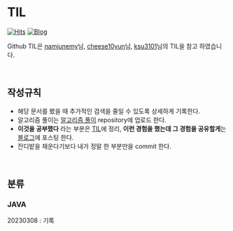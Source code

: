 # TIL

[![Hits](https://hits.seeyoufarm.com/api/count/incr/badge.svg?url=https://github.com/hjun-park/TIL)](https://hits.seeyoufarm.com/)
[![Blog](https://img.shields.io/badge/Blog-nathan_개발_블로그-green.svg)](https://blossom6729.tistory.com/)

Github TIL은 [namjunemy](https://github.com/namjunemy/)님, [cheese10yun](https://github.com/cheese10yun/)님, [ksu3101](https://github.com/ksu3101/)님의 TIL을 참고 하였습니다.

<br />

## 작성규칙
- 해당 문서를 봤을 때 추가적인 검색을 줄일 수 있도록 상세하게 기록한다.
- 알고리즘 풀이는 [알고리즘 풀이](https://github.com/hjun-park/Coding-test-self-study) repository에 업로드 한다. 
- **이것을 공부했다** 라는 부분은 [TIL](https://github.com/hjun-park/TIL)에 정리, **이런 경험을 했는데 그 경험을 공유할게**는 [블로그](https://blossom6729.tistory.com)에 포스팅 한다.
- 잔디밭을 채운다기보다 내가 정말 한 부분만을 commit 한다.


<br />

## 분류

### JAVA
20230308 : 기록


